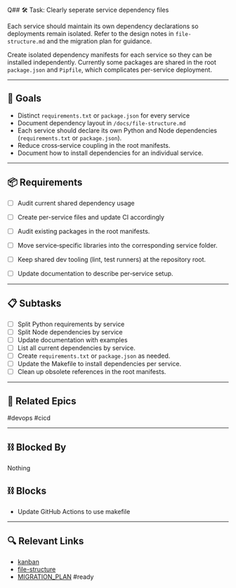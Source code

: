 Q## 🛠️ Task: Clearly seperate service dependency files

Each service should maintain its own dependency declarations so deployments remain isolated. Refer to the design notes in `file-structure.md` and the migration plan for guidance.

Create isolated dependency manifests for each service so they can be installed
independently. Currently some packages are shared in the root `package.json`
and `Pipfile`, which complicates per-service deployment.

---

## 🎯 Goals
- Distinct `requirements.txt` or `package.json` for every service
- Document dependency layout in `/docs/file-structure.md`
- Each service should declare its own Python and Node dependencies
(`requirements.txt` or `package.json`).
- Reduce cross‑service coupling in the root manifests.
- Document how to install dependencies for an individual service.

---

## 📦 Requirements
- [ ] Audit current shared dependency usage
- [ ] Create per-service files and update CI accordingly

- [ ] Audit existing packages in the root manifests.
- [ ] Move service‑specific libraries into the corresponding service folder.
- [ ] Keep shared dev tooling (lint, test runners) at the repository root.
- [ ] Update documentation to describe per‑service setup.

---

## 📋 Subtasks
- [ ] Split Python requirements by service
- [ ] Split Node dependencies by service
- [ ] Update documentation with examples
- [ ] List all current dependencies by service.
- [ ] Create `requirements.txt` or `package.json` as needed.
- [ ] Update the Makefile to install dependencies per service.
- [ ] Clean up obsolete references in the root manifests.

---

## 🔗 Related Epics
#devops #cicd

---

## ⛓️ Blocked By
Nothing

## ⛓️ Blocks
- Update GitHub Actions to use makefile

---

## 🔍 Relevant Links
- [kanban](../boards/kanban.md)
- [file-structure](../file-structure.md)
- [MIGRATION_PLAN](../MIGRATION_PLAN.md)
#ready
